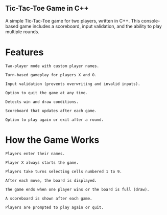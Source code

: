 ## Tic-Tac-Toe Game in C++

A simple Tic-Tac-Toe game for two players, written in C++. This console-based game includes a scoreboard, input validation, and the ability to play multiple rounds.
#  Features

    Two-player mode with custom player names.

    Turn-based gameplay for players X and O.

    Input validation (prevents overwriting and invalid inputs).

    Option to quit the game at any time.

    Detects win and draw conditions.

    Scoreboard that updates after each game.

    Option to play again or exit after a round.

# How the Game Works

    Players enter their names.

    Player X always starts the game.

    Players take turns selecting cells numbered 1 to 9.

    After each move, the board is displayed.

    The game ends when one player wins or the board is full (draw).

    A scoreboard is shown after each game.

    Players are prompted to play again or quit.
